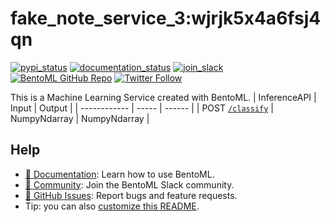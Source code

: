 # fake_note_service_3:wjrjk5x4a6fsj4qn

[![pypi_status](https://img.shields.io/badge/BentoML-1.0.15-informational)](https://pypi.org/project/BentoML)
[![documentation_status](https://readthedocs.org/projects/bentoml/badge/?version=latest)](https://docs.bentoml.org/)
[![join_slack](https://badgen.net/badge/Join/BentoML%20Slack/cyan?icon=slack)](https://l.bentoml.com/join-slack-swagger)
[![BentoML GitHub Repo](https://img.shields.io/github/stars/bentoml/bentoml?style=social)](https://github.com/bentoml/BentoML)
[![Twitter Follow](https://img.shields.io/twitter/follow/bentomlai?label=Follow%20BentoML&style=social)](https://twitter.com/bentomlai)

This is a Machine Learning Service created with BentoML.
| InferenceAPI | Input | Output |
| ------------ | ----- | ------ |
| POST [`/classify`](#operations-Service_APIs-fake_note_service_3__classify) | NumpyNdarray | NumpyNdarray |




## Help

* [📖 Documentation](https://docs.bentoml.org/en/latest/): Learn how to use BentoML.
* [💬 Community](https://l.bentoml.com/join-slack-swagger): Join the BentoML Slack community.
* [🐛 GitHub Issues](https://github.com/bentoml/BentoML/issues): Report bugs and feature requests.
* Tip: you can also [customize this README](https://docs.bentoml.org/en/latest/concepts/bento.html#description).
